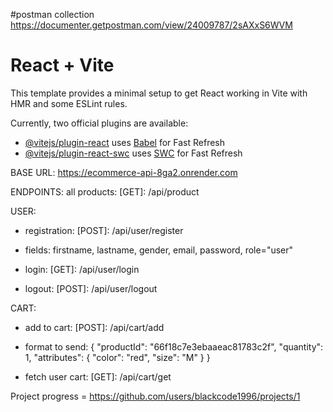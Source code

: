 #postman collection 
https://documenter.getpostman.com/view/24009787/2sAXxS6WVM
# React + Vite

This template provides a minimal setup to get React working in Vite with HMR and some ESLint rules.

Currently, two official plugins are available:

- [@vitejs/plugin-react](https://github.com/vitejs/vite-plugin-react/blob/main/packages/plugin-react/README.md) uses [Babel](https://babeljs.io/) for Fast Refresh
- [@vitejs/plugin-react-swc](https://github.com/vitejs/vite-plugin-react-swc) uses [SWC](https://swc.rs/) for Fast Refresh



BASE URL: https://ecommerce-api-8ga2.onrender.com

ENDPOINTS:
all products: [GET]: /api/product


USER:
 - registration: [POST]: /api/user/register
  - fields: firstname, lastname, gender, email, password, role="user"

 - login: [GET]: /api/user/login

 - logout: [POST]: /api/user/logout


CART:
 - add to cart: [POST]: /api/cart/add
  - format to send:
	{
  		"productId": "66f18c7e3ebaaeac81783c2f",
		"quantity": 1,
		"attributes": {
			"color": "red",
			"size": "M"
		}
	}

 - fetch user cart: [GET]: /api/cart/get

Project progress = https://github.com/users/blackcode1996/projects/1 
